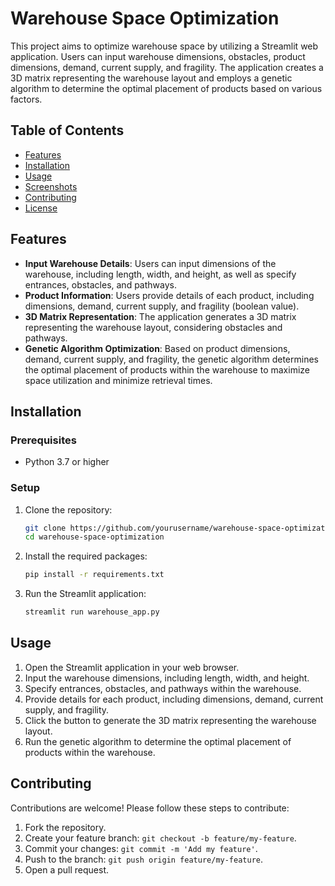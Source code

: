 # Warehouse Space Optimization

This project aims to optimize warehouse space by utilizing a Streamlit web application. Users can input warehouse dimensions, obstacles, product dimensions, demand, current supply, and fragility. The application creates a 3D matrix representing the warehouse layout and employs a genetic algorithm to determine the optimal placement of products based on various factors.

## Table of Contents

- [Features](#features)
- [Installation](#installation)
- [Usage](#usage)
- [Screenshots](#screenshots)
- [Contributing](#contributing)
- [License](#license)

## Features

- **Input Warehouse Details**: Users can input dimensions of the warehouse, including length, width, and height, as well as specify entrances, obstacles, and pathways.
- **Product Information**: Users provide details of each product, including dimensions, demand, current supply, and fragility (boolean value).
- **3D Matrix Representation**: The application generates a 3D matrix representing the warehouse layout, considering obstacles and pathways.
- **Genetic Algorithm Optimization**: Based on product dimensions, demand, current supply, and fragility, the genetic algorithm determines the optimal placement of products within the warehouse to maximize space utilization and minimize retrieval times.

## Installation

### Prerequisites

- Python 3.7 or higher

### Setup

1. Clone the repository:
    ```sh
    git clone https://github.com/yourusername/warehouse-space-optimization.git
    cd warehouse-space-optimization
    ```

2. Install the required packages:
    ```sh
    pip install -r requirements.txt
    ```

3. Run the Streamlit application:
    ```sh
    streamlit run warehouse_app.py
    ```

## Usage

1. Open the Streamlit application in your web browser.
2. Input the warehouse dimensions, including length, width, and height.
3. Specify entrances, obstacles, and pathways within the warehouse.
4. Provide details for each product, including dimensions, demand, current supply, and fragility.
5. Click the button to generate the 3D matrix representing the warehouse layout.
6. Run the genetic algorithm to determine the optimal placement of products within the warehouse.


## Contributing

Contributions are welcome! Please follow these steps to contribute:

1. Fork the repository.
2. Create your feature branch: `git checkout -b feature/my-feature`.
3. Commit your changes: `git commit -m 'Add my feature'`.
4. Push to the branch: `git push origin feature/my-feature`.
5. Open a pull request.
